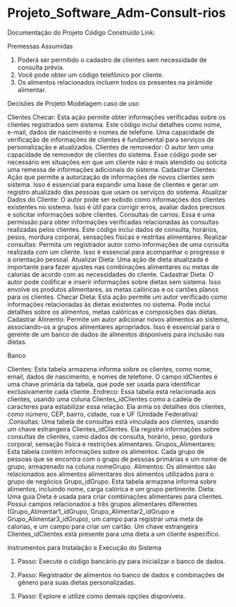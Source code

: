 # Projeto_Software_Adm-Consult-rios
Documentação do Projeto
Código Construído
Link:

Premessas Assumidas
1) Poderá ser permitido o cadastro de clientes sem necessidade de consulta prévia.
2) Você pode obter um código telefônico por cliente.
3) Os alimentos relacionados incluem todos os presentes na pirâmide alimentar.

Decisões de Projeto
Modelagem
caso de uso

Clientes Checar: Esta ação permite obter informações verificadas sobre os clientes registrados sem sistema. Este código inclui detalhes como nome, e-mail, dados de nascimento e nomes de telefone. Uma capacidade de verificação de informações de clientes é fundamental para serviços de personalização e atualizados.
Clientes de removedor: O autor tem uma capacidade de removedor de clientes do sistema. Esse código pode ser necessário em situações em que um cliente não é mais atendido ou solicita uma remessa de informações adicionais do sistema.
Cadastrar Clientes: Ação que permite a autorização de informações de novos clientes sem sistema. Isso é essencial para expandir uma base de clientes e gerar um registro atualizado das pessoas que usam os serviços do sistema.
Atualizar Dados do Cliente: O autor pode ser exibido como informações dos clientes existentes no sistema. Isso é útil para corrigir erros, avaliar dados precisos e solicitar informações sobre clientes.
Consultas de carros: Essa é uma permissão para obter informações verificadas relacionadas às consultas realizadas pelos clientes. Este código inclui dados de consulta, horários, pesos, mordura corporal, sensações físicas e restritas alimentares.
Realizar consultas: Permita um registrador autor como informações de uma consulta realizada com um cliente. Isso é essencial para acompanhar o progresso e a orientação pessoal.
Atualizar Dieta: Uma ação de dieta atualizada é importante para fazer ajustes nas combinações alimentares ou metas de calorias de acordo com as necessidades do cliente.
Cadastrar Dieta: O autor pode codificar e inserir informações sobre dietas sem sistema. Isso envolve os produtos alimentares, as metas calóricas e os cartões planos para os clientes.
Checar Dieta: Esta ação permite um autor verificado como informações relacionadas às dietas existentes no sistema. Pode inclui detalhes sobre os alimentos, metas calóricas e composições das dietas.
Cadastrar Alimento: Permite um autor adicionar novos alimentos ao sistema, associando-os a grupos alimentares apropriados. Isso é essencial para o gerente de um banco de dados de alimentos disponíveis para inclusão nas dietas.

Banco
 
Clientes: Esta tabela armazena informa sobre os clientes, como nome, email, dados de nascimento, e nomes de telefone. O campo idClientes é uma chave primária da tabela, que pode ser usada para identificar exclusivamente cada cliente.
Endreco: Essa tabela está relacionada aos clientes, usando uma coluna Clientes_idClientes como a cadeia de caracteres para estabilizar essa relação. Ela arma os detalhes dos clientes, como número, CEP, bairro, cidade, rua e UF (Unidade Federativa) .Consultas: Uma tabela de consultas está vinculada aos clientes, usando um chave estrangeira Clientes_idClientes. Ela registra informações sobre consultas de clientes, como dados de consulta, horário, peso, gordura corporal, sensação física e restrições alimentares.
Grupos_Alimentares: Esta tabela contém informações sobre os alimentos. Cada grupo de pessoas que se encontra com o grupo de pessoas primárias e um nome de grupo, armazenado na coluna nomeGrupo.
Alimentos: Os alimentos são relacionados aos alimentos alimentares dos alimentos utilizados para o grupo de negócios Grupo_idGrupo. Esta tabela armazena informa sobre alimentos, incluindo nome, carga calórica e um grupo pertinente.
Dieta: Uma guia Dieta é usada para criar combinações alimentares para clientes. Possui campos relacionados a três grupos alimentares diferentes (Grupo_Alimentar1_idGrupo, Grupo_Alimentar2_idGrupo e Grupo_Alimentar3_idGrupo), um campo para registrar uma meta de calorias, e um campo para criar um cartão. Um chave estrangeira Clientes_idClientes está presente para uma dieta a um cliente específico.

Instrumentos para Instalação e Execução do Sistema
1) Passo: Execute o código bancário.py para inicializar o banco de dados.

2) Passo: Registrador de alimentos no banco de dados e combinações de gênero para suas dietas personalizadas.

3) Passo: Explore e utilize como demais opções disponíveis.
